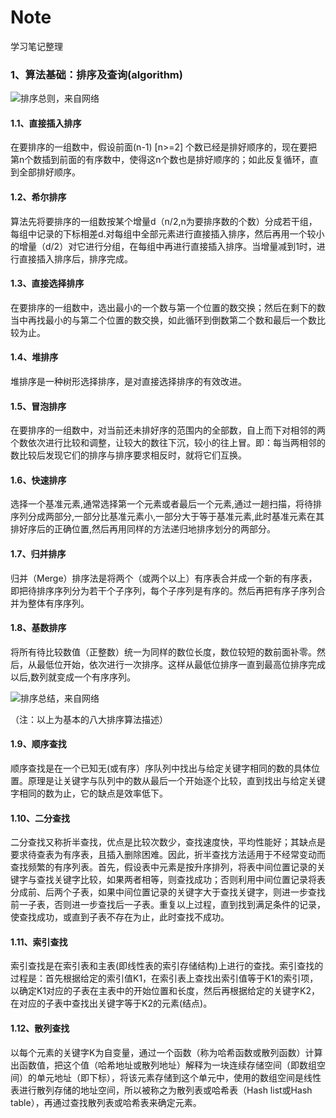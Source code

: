 # Note
学习笔记整理

### 1、算法基础：排序及查询(algorithm)

![排序总则，来自网络](http://www.cr173.com/up/2012-5/2012051109471558240.png)

#### 1.1、直接插入排序
在要排序的一组数中，假设前面(n-1) [n>=2] 个数已经是排好顺序的，现在要把第n个数插到前面的有序数中，使得这n个数也是排好顺序的；如此反复循环，直到全部排好顺序。

#### 1.2、希尔排序
算法先将要排序的一组数按某个增量d（n/2,n为要排序数的个数）分成若干组，每组中记录的下标相差d.对每组中全部元素进行直接插入排序，然后再用一个较小的增量（d/2）对它进行分组，在每组中再进行直接插入排序。当增量减到1时，进行直接插入排序后，排序完成。

#### 1.3、直接选择排序
在要排序的一组数中，选出最小的一个数与第一个位置的数交换；然后在剩下的数当中再找最小的与第二个位置的数交换，如此循环到倒数第二个数和最后一个数比较为止。

#### 1.4、堆排序
堆排序是一种树形选择排序，是对直接选择排序的有效改进。

#### 1.5、冒泡排序
在要排序的一组数中，对当前还未排好序的范围内的全部数，自上而下对相邻的两个数依次进行比较和调整，让较大的数往下沉，较小的往上冒。即：每当两相邻的数比较后发现它们的排序与排序要求相反时，就将它们互换。

#### 1.6、快速排序
选择一个基准元素,通常选择第一个元素或者最后一个元素,通过一趟扫描，将待排序列分成两部分,一部分比基准元素小,一部分大于等于基准元素,此时基准元素在其排好序后的正确位置,然后再用同样的方法递归地排序划分的两部分。

#### 1.7、归并排序
归并（Merge）排序法是将两个（或两个以上）有序表合并成一个新的有序表，即把待排序序列分为若干个子序列，每个子序列是有序的。然后再把有序子序列合并为整体有序序列。

#### 1.8、基数排序
将所有待比较数值（正整数）统一为同样的数位长度，数位较短的数前面补零。然后，从最低位开始，依次进行一次排序。这样从最低位排序一直到最高位排序完成以后,数列就变成一个有序序列。

![排序总结，来自网络](http://www.cr173.com/up/2012-5/2012051109472018596.png)

（注：以上为基本的八大排序算法描述）
#### 1.9、顺序查找
顺序查找是在一个已知无(或有序）序队列中找出与给定关键字相同的数的具体位置。原理是让关键字与队列中的数从最后一个开始逐个比较，直到找出与给定关键字相同的数为止，它的缺点是效率低下。

#### 1.10、二分查找
二分查找又称折半查找，优点是比较次数少，查找速度快，平均性能好；其缺点是要求待查表为有序表，且插入删除困难。因此，折半查找方法适用于不经常变动而查找频繁的有序列表。首先，假设表中元素是按升序排列，将表中间位置记录的关键字与查找关键字比较，如果两者相等，则查找成功；否则利用中间位置记录将表分成前、后两个子表，如果中间位置记录的关键字大于查找关键字，则进一步查找前一子表，否则进一步查找后一子表。重复以上过程，直到找到满足条件的记录，使查找成功，或直到子表不存在为止，此时查找不成功。

#### 1.11、索引查找
索引查找是在索引表和主表(即线性表的索引存储结构)上进行的查找。索引查找的过程是：首先根据给定的索引值K1，在索引表上查找出索引值等于K1的索引项，以确定K1对应的子表在主表中的开始位置和长度，然后再根据给定的关键字K2，在对应的子表中查找出关键字等于K2的元素(结点)。

#### 1.12、散列查找
以每个元素的关键字K为自变量，通过一个函数（称为哈希函数或散列函数）计算出函数值，把这个值（哈希地址或散列地址）解释为一块连续存储空间（即数组空间）的单元地址（即下标），将该元素存储到这个单元中，使用的数组空间是线性表进行散列存储的地址空间，所以被称之为散列表或哈希表（Hash list或Hash table），再通过查找散列表或哈希表来确定元素。

